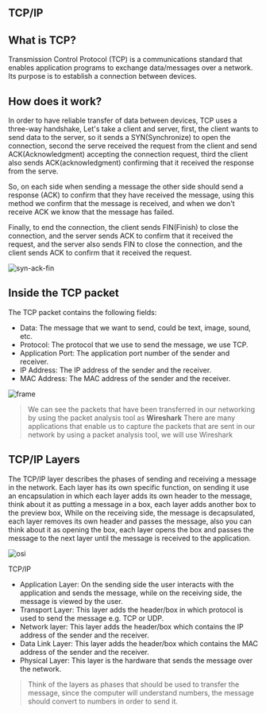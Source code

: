 ## TCP/IP

## What is TCP?
Transmission Control Protocol (TCP) is a communications standard that enables application programs to exchange data/messages
over a network. Its purpose is to establish a connection between devices.

## How does it work? 
In order to have reliable transfer of data between devices, TCP uses a three-way handshake, Let's take a client and server, first, the client wants to send data to the server, so it sends a SYN(Synchronize) to open the connection, second the serve received the request from the client and send ACK(Acknowledgment) accepting the connection request, third the client also sends ACK(acknowledgment) confirming that it received the response from the serve.

So, on each side when sending a message the other side should send a response (ACK) to confirm that they have received the message, using this method we confirm that the message is received, and when we don't receive ACK we know that the message has failed.

Finally, to end the connection, the client sends FIN(Finish) to close the connection, and the server sends ACK to confirm that it received the request, and the server also sends FIN to close the connection, and the client sends ACK to confirm that it received the request.

![syn-ack-fin](https://github.com/user-attachments/assets/2d3964cf-8d53-4f39-9c99-cbde62603f12)

## Inside the TCP packet
The TCP packet contains the following fields:
- Data: The message that we want to send, could be text, image, sound, etc.
- Protocol: The protocol that we use to send the message, we use TCP.
- Application Port: The application port number of the sender and receiver.
- IP Address: The IP address of the sender and the receiver. 
- MAC Address: The MAC address of the sender and the receiver.

![frame](https://github.com/user-attachments/assets/6da88afb-c6bc-42e4-86e8-2a30d8faed54)

> We can see the packets that have been transferred in our networking by using the packet analysis tool as **Wireshark**
> There are many applications that enable us to capture the packets that are sent in our network by using a packet analysis tool, we will use Wireshark 

## TCP/IP Layers 
The TCP/IP layer describes the phases of sending and receiving a message in the network.
Each layer has its own specific function, on sending it use an encapsulation in which each layer adds its own header to the message, think about it as putting a message in a box, each layer adds another box to the preview box, 
While on the receiving side, the message is decapsulated, each layer removes its own header and passes the message, also you can think about it as opening the box, each layer opens the box and passes the message to the next layer until the message is received to the application. 

![osi](https://github.com/user-attachments/assets/c48908d8-3786-4af5-8bab-4ceb4dc86290)

TCP/IP
-   Application Layer: On the sending side the user interacts with the application and sends the message, while on the receiving side, the message is viewed by the user.
-   Transport Layer: This layer adds the header/box in which protocol is used to send the message e.g. TCP or UDP. 
-   Network layer: This layer adds the header/box which contains the IP address of the sender and the receiver. 
-   Data Link Layer: This layer adds the header/box which contains the MAC address of the sender and the receiver.
-   Physical Layer: This layer is the hardware that sends the message over the network.


> Think of the layers as phases that should be used to transfer the message, since the computer will understand numbers, the message should convert to numbers in order to send it. 
